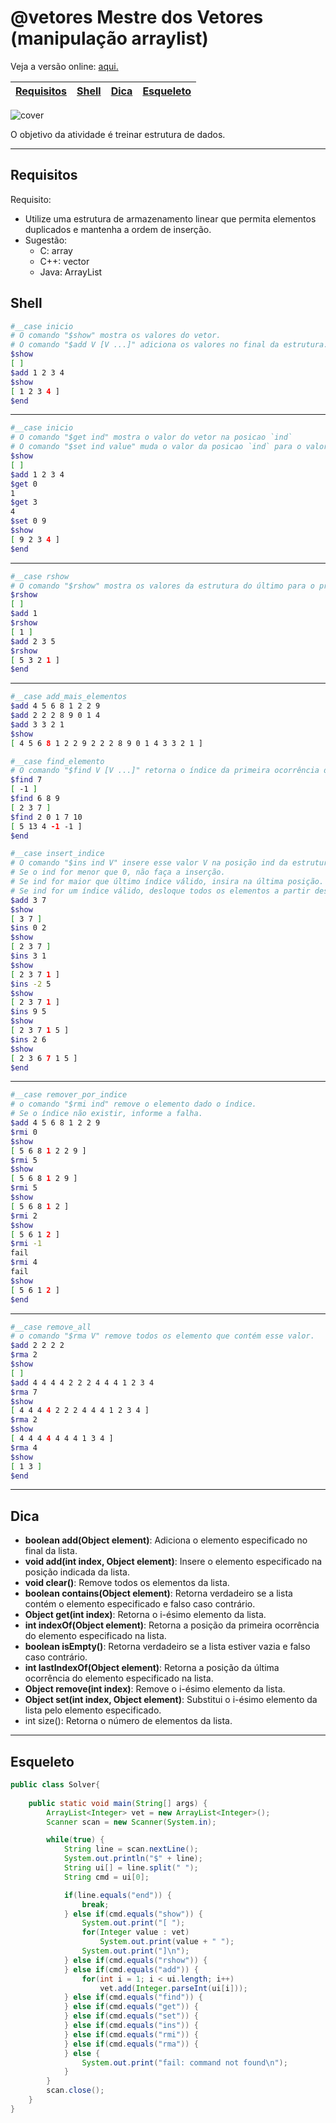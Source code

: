 # @vetores Mestre dos Vetores (manipulação arraylist)

Veja a versão online: [aqui.](https://github.com/qxcodepoo/arcade/blob/master/base/vetores/Readme.md)

<!-- toch -->
[Requisitos](#requisitos) | [Shell](#shell) | [Dica](#dica) | [Esqueleto](#esqueleto)
-- | -- | -- | --
<!-- toch -->

![cover](https://raw.githubusercontent.com/qxcodepoo/arcade/master/base/vetores/cover.jpg)

O objetivo da atividade é treinar estrutura de dados.

***

## Requisitos

Requisito:
- Utilize uma estrutura de armazenamento linear que permita elementos duplicados e mantenha a ordem de inserção.
- Sugestão:
    - C: array
    - C++: vector
    - Java: ArrayList


## Shell

```bash
#__case inicio
# O comando "$show" mostra os valores do vetor.
# O comando "$add V [V ...]" adiciona os valores no final da estrutura.
$show
[ ]
$add 1 2 3 4
$show
[ 1 2 3 4 ]
$end
```

***

```bash
#__case inicio
# O comando "$get ind" mostra o valor do vetor na posicao `ind`
# O comando "$set ind value" muda o valor da posicao `ind` para o valor `value`.
$show
[ ]
$add 1 2 3 4
$get 0
1
$get 3
4
$set 0 9
$show
[ 9 2 3 4 ]
$end
```

***

```bash
#__case rshow
# O comando "$rshow" mostra os valores da estrutura do último para o primeiro.
$rshow
[ ]
$add 1
$rshow
[ 1 ]
$add 2 3 5
$rshow
[ 5 3 2 1 ]
$end
```

***

```bash
#__case add_mais_elementos
$add 4 5 6 8 1 2 2 9
$add 2 2 2 8 9 0 1 4
$add 3 3 2 1
$show
[ 4 5 6 8 1 2 2 9 2 2 2 8 9 0 1 4 3 3 2 1 ]

#__case find_elemento
# O comando "$find V [V ...]" retorna o índice da primeira ocorrência dos valores procurado ou -1 se ele não existir.
$find 7
[ -1 ]
$find 6 8 9
[ 2 3 7 ]
$find 2 0 1 7 10
[ 5 13 4 -1 -1 ]
$end
```
```bash
#__case insert_indice
# O comando "$ins ind V" insere esse valor V na posição ind da estrutura.
# Se o ind for menor que 0, não faça a inserção.
# Se ind for maior que último índice válido, insira na última posição.
# Se ind for um índice válido, desloque todos os elementos a partir dessa posição, uma posição à frente.
$add 3 7
$show
[ 3 7 ]
$ins 0 2
$show
[ 2 3 7 ]
$ins 3 1
$show
[ 2 3 7 1 ]
$ins -2 5
$show
[ 2 3 7 1 ]
$ins 9 5
$show
[ 2 3 7 1 5 ]
$ins 2 6
$show
[ 2 3 6 7 1 5 ]
$end
```

***

```bash
#__case remover_por_indice
# o comando "$rmi ind" remove o elemento dado o índice. 
# Se o índice não existir, informe a falha.
$add 4 5 6 8 1 2 2 9
$rmi 0
$show
[ 5 6 8 1 2 2 9 ]
$rmi 5
$show
[ 5 6 8 1 2 9 ]
$rmi 5
$show
[ 5 6 8 1 2 ]
$rmi 2
$show
[ 5 6 1 2 ]
$rmi -1
fail
$rmi 4
fail
$show
[ 5 6 1 2 ]
$end
```

***

```bash
#__case remove_all
# o comando "$rma V" remove todos os elemento que contém esse valor. 
$add 2 2 2 2
$rma 2
$show
[ ]
$add 4 4 4 4 2 2 2 4 4 4 1 2 3 4
$rma 7
$show
[ 4 4 4 4 2 2 2 4 4 4 1 2 3 4 ]
$rma 2
$show
[ 4 4 4 4 4 4 4 1 3 4 ]
$rma 4
$show
[ 1 3 ]
$end
```

***

## Dica
- **boolean add(Object element)**: Adiciona o elemento especificado no final da lista.
- **void add(int index, Object element)**: Insere o elemento especificado na posição indicada da lista.
- **void clear()**: Remove todos os elementos da lista.
- **boolean contains(Object element)**: Retorna verdadeiro se a lista contém o elemento especificado e falso caso contrário.
- **Object get(int index)**: Retorna o i-ésimo elemento da lista.
- **int indexOf(Object element)**: Retorna a posição da primeira ocorrência do elemento especificado na lista.
- **boolean isEmpty()**: Retorna verdadeiro se a lista estiver vazia e falso caso contrário.
- **int lastIndexOf(Object element)**: Retorna a posição da última ocorrência do elemento especificado na lista.
- **Object remove(int index)**: Remove o i-ésimo elemento da lista.
- **Object set(int index, Object element)**: Substitui o i-ésimo elemento da lista pelo elemento especificado.
- int size(): Retorna o número de elementos da lista.
***

## Esqueleto
<!--FILTER Solver.java java-->
```java
public class Solver{	
    
    public static void main(String[] args) {
        ArrayList<Integer> vet = new ArrayList<Integer>();
        Scanner scan = new Scanner(System.in);

        while(true) {
            String line = scan.nextLine();
            System.out.println("$" + line);
            String ui[] = line.split(" ");
            String cmd = ui[0];

            if(line.equals("end")) {
                break;
            } else if(cmd.equals("show")) {
                System.out.print("[ ");
                for(Integer value : vet)
                    System.out.print(value + " ");
                System.out.print("]\n");
            } else if(cmd.equals("rshow")) {
            } else if(cmd.equals("add")) {
                for(int i = 1; i < ui.length; i++)
                    vet.add(Integer.parseInt(ui[i]));
            } else if(cmd.equals("find")) {
            } else if(cmd.equals("get")) {
            } else if(cmd.equals("set")) {
            } else if(cmd.equals("ins")) {
            } else if(cmd.equals("rmi")) {
            } else if(cmd.equals("rma")) {
            } else {
                System.out.print("fail: command not found\n");
            }
        }
        scan.close();
    }
}
```
<!--FILTER_END-->